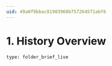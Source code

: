 ```yaml
---
uid: 49a0f9bbac81903960b7572645f1abf6
---
```


# 1. History Overview
 
```ccard
type: folder_brief_live
```
 
